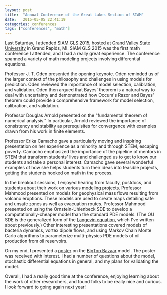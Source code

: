 ```yaml
---
layout: post
title:  "Annual Conference of the Great Lakes Section of SIAM"
date:   2015-05-05 22:41:19
categories: conferences
tags: ["conferences", "math"]
---
```

Last Saturday, I attended [SIAM GLS 2015](https://www.gvsu.edu/siamgls2015/), hosted at [Grand Valley State University](https://www.gvsu.edu/) in Grand Rapids, MI.  SIAM GLS 2015 was the first math conference I attended, and I had a really great experience.  The conference spanned a variety of math modeling projects involving differential equations.

Professor J. T. Oden presented the opening keynote. Oden reminded us of the larger context of the philosophy and challenges in using models for prediction.  Oden reviewed the importance of model selection, calibration, and validation.  Oden then argued that Bayes' theorem is a natural way to deal with uncertainty and demonstrated how Occum's Razor and Bayes' theorem could provide a comprehensive framework for model selection, calibration, and validation.

Professor Douglas Arnold presented on the "fundamental theorem of numerical analysis."  In particular, Arnold reviewed the importance of consistency and stability as prerequisites for convergence with examples drawn from his work in finite elements.

Professor Erika Camacho gave a particularly moving and inspiring presentation on her experience as a minority and through STEM, escaping poverty.  Camacho emphasized the importance of the pipeline of mentors in STEM that transform students' lives and challenged us to get to know our students and take a personal interest.  Camacho gave several wonderful examples of how she helps students turn their ideas into feasible projects, getting the students hooked on math in the process.

In the breakout sessions, I enjoyed hearing from faculty, postdocs, and students about their work on various modeling projects.  Professor Mahmood presented on models for geophysical mass flows resulting from volcano eruptions.  These models are used to create maps detailing safe and unsafe zones as well as evacuation routes.  Professor Mahmood presented on using the Ornstein-Uhlenbeck SDE to develop a computationally-cheaper model than the standard PDE models. (The OU SDE is the generalized form of the [Langevin equation](http://rnowling.github.io/math/2015/03/21/langevin-equation.html), which I've written about previously.)  Other interesting presentations covered models of bacteria dynamics, vortex dipole flows, and using Markov Chain Monte Carlo algorithms to parameterize multi-physics PDE models of oil production from oil reservoirs.

On my end, I presented a [poster](/publications/BigTop-Bazaar-SIAMGLS-2015.pdf) on the [BigTop Bazaar](http://rnowling.github.io/math/2015/03/24/bigtop-bazaar-model.html) model. The poster was received with interest.  I had a number of questions about the model, stochastic differential equations in general, and my plans for validating the model.

Overall, I had a really good time at the conference, enjoying learning about the work of other researchers, and found folks to be really nice and curious.  I look forward to going again next year!




